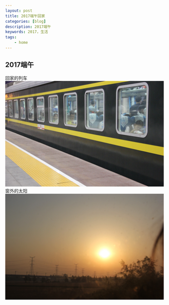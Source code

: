 ```yaml
---
layout: post
title: 2017端午回家
categories: [blog]
description: 2017端午
keywords: 2017，生活
tags:
    - home
---
```


## 2017端午


回家的列车  
![端午1](/images/blog/IMG_20170603001.jpg)  
窗外的太阳  
![端午2](/images/blog/IMG_20170603002.jpg)  
